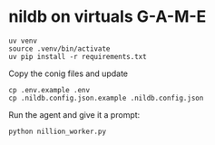 # nildb on virtuals G-A-M-E

```shell
uv venv
source .venv/bin/activate
uv pip install -r requirements.txt
```
Copy the conig files and update
```shell
cp .env.example .env
cp .nildb.config.json.example .nildb.config.json
```

Run the agent and give it a prompt:
```shell
python nillion_worker.py
```

